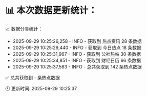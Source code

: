 📊 本次数据更新统计：
==========================

📈 数据分类统计：
- 2025-09-29 10:25:26,258 - INFO - 获取到 热点资讯 28 条数据
- 2025-09-29 10:25:29,440 - INFO - 获取到 今日热点 18 条数据
- 2025-09-29 10:25:31,967 - INFO - 获取到 公社热帖 30 条数据
- 2025-09-29 10:25:34,851 - INFO - 获取到 财经日历 66 条数据
- 2025-09-29 10:25:37,563 - INFO - 总共获取到 142 条热点数据

✅ 总共获取到 - 条热点数据

🕐 更新时间: 2025-09-29 10:25:37
